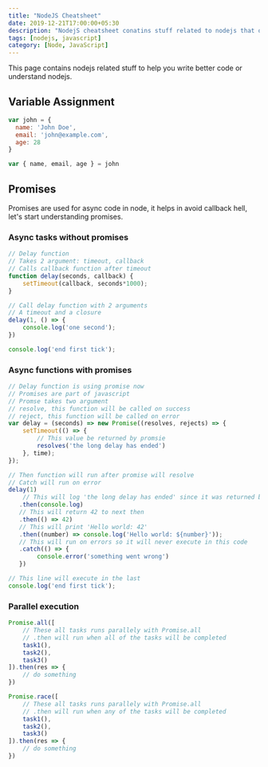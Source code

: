 ```yaml
---
title: "NodeJS Cheatsheet"
date: 2019-12-21T17:00:00+05:30
description: "NodejS cheatsheet conatins stuff related to nodejs that old and new devs may find helpful"
tags: [nodejs, javascript]
category: [Node, JavaScript]
---
```


This page contains nodejs related stuff to help you write better code or understand nodejs.

## Variable Assignment
```js
var john = {
  name: 'John Doe',
  email: 'john@example.com',
  age: 28
}

var { name, email, age } = john
```

## Promises

Promises are used for async code in node, it helps in avoid callback hell, let's start understanding promises.

### Async tasks without promises
```js
// Delay function
// Takes 2 argument: timeout, callback
// Calls callback function after timeout
function delay(seconds, callback) {
    setTimeout(callback, seconds*1000);
}

// Call delay function with 2 arguments
// A timeout and a closure
delay(1, () => {
    console.log('one second');
})

console.log('end first tick');
```

### Async functions with promises
```js
// Delay function is using promise now
// Promises are part of javascript
// Promse takes two argument
// resolve, this function will be called on success
// reject, this function will be called on error
var delay = (seconds) => new Promise((resolves, rejects) => {
    setTimeout(() => {
    	// This value be returned by promsie
        resolves('the long delay has ended')
    }, time);
});

// Then function will run after promise will resolve
// Catch will run on error
delay(1)
	// This will log 'the long delay has ended' since it was returned by promise
   .then(console.log)
   // This will return 42 to next then
   .then(() => 42)
   // This will print 'Hello world: 42'
   .then((number) => console.log('Hello world: ${number}'));
   // This will run on errors so it will never execute in this code
   .catch(() => {
   		console.error('something went wrong')
   })

// This line will execute in the last
console.log('end first tick');
```

### Parallel execution
```js
Promise.all([
	// These all tasks runs parallely with Promise.all
	// .then will run when all of the tasks will be completed
	task1(),
	task2(),
	task3()
]).then(res => {
	// do something
})
```

```js
Promise.race([
	// These all tasks runs parallely with Promise.all
	// .then will run when any of the tasks will be completed
	task1(),
	task2(),
	task3()
]).then(res => {
	// do something
})
```

